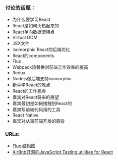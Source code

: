 ### 讨论的话题： ###
- 为什么要学习React 
- React是如何火热起来的
- React单向数据流特点
- Virtual DOM
- JSX文件
- Isomorphic React的后端优化
- React的components
- Flux
- Webpack热替换对前端工作效率的提高
- Redux
- Nodejs做后端支持isomorphic
- 新手学React的难点
- React的工作机会
- 嘉宾对React将来的展望
- 嘉宾最初是如何接触到React的
- 嘉宾写前端代码用的工具
- React Native
- 嘉宾对从事前端开发的感受


### URLs: ###

- [Flux 结构图](https://github.com/facebook/flux)
- [AirBnb开源的JavaScript Testing utilities for React](https://github.com/airbnb/enzyme)
